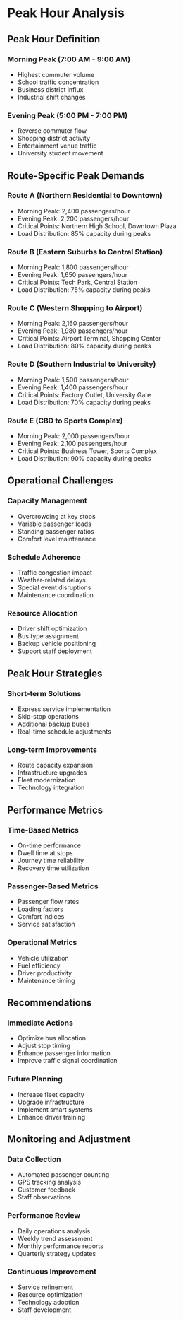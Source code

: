 # Peak Hour Analysis

## Peak Hour Definition

### Morning Peak (7:00 AM - 9:00 AM)

- Highest commuter volume
- School traffic concentration
- Business district influx
- Industrial shift changes

### Evening Peak (5:00 PM - 7:00 PM)

- Reverse commuter flow
- Shopping district activity
- Entertainment venue traffic
- University student movement

## Route-Specific Peak Demands

### Route A (Northern Residential to Downtown)

- Morning Peak: 2,400 passengers/hour
- Evening Peak: 2,200 passengers/hour
- Critical Points: Northern High School, Downtown Plaza
- Load Distribution: 85% capacity during peaks

### Route B (Eastern Suburbs to Central Station)

- Morning Peak: 1,800 passengers/hour
- Evening Peak: 1,650 passengers/hour
- Critical Points: Tech Park, Central Station
- Load Distribution: 75% capacity during peaks

### Route C (Western Shopping to Airport)

- Morning Peak: 2,160 passengers/hour
- Evening Peak: 1,980 passengers/hour
- Critical Points: Airport Terminal, Shopping Center
- Load Distribution: 80% capacity during peaks

### Route D (Southern Industrial to University)

- Morning Peak: 1,500 passengers/hour
- Evening Peak: 1,400 passengers/hour
- Critical Points: Factory Outlet, University Gate
- Load Distribution: 70% capacity during peaks

### Route E (CBD to Sports Complex)

- Morning Peak: 2,000 passengers/hour
- Evening Peak: 2,100 passengers/hour
- Critical Points: Business Tower, Sports Complex
- Load Distribution: 90% capacity during peaks

## Operational Challenges

### Capacity Management

- Overcrowding at key stops
- Variable passenger loads
- Standing passenger ratios
- Comfort level maintenance

### Schedule Adherence

- Traffic congestion impact
- Weather-related delays
- Special event disruptions
- Maintenance coordination

### Resource Allocation

- Driver shift optimization
- Bus type assignment
- Backup vehicle positioning
- Support staff deployment

## Peak Hour Strategies

### Short-term Solutions

- Express service implementation
- Skip-stop operations
- Additional backup buses
- Real-time schedule adjustments

### Long-term Improvements

- Route capacity expansion
- Infrastructure upgrades
- Fleet modernization
- Technology integration

## Performance Metrics

### Time-Based Metrics

- On-time performance
- Dwell time at stops
- Journey time reliability
- Recovery time utilization

### Passenger-Based Metrics

- Passenger flow rates
- Loading factors
- Comfort indices
- Service satisfaction

### Operational Metrics

- Vehicle utilization
- Fuel efficiency
- Driver productivity
- Maintenance timing

## Recommendations

### Immediate Actions

- Optimize bus allocation
- Adjust stop timing
- Enhance passenger information
- Improve traffic signal coordination

### Future Planning

- Increase fleet capacity
- Upgrade infrastructure
- Implement smart systems
- Enhance driver training

## Monitoring and Adjustment

### Data Collection

- Automated passenger counting
- GPS tracking analysis
- Customer feedback
- Staff observations

### Performance Review

- Daily operations analysis
- Weekly trend assessment
- Monthly performance reports
- Quarterly strategy updates

### Continuous Improvement

- Service refinement
- Resource optimization
- Technology adoption
- Staff development
